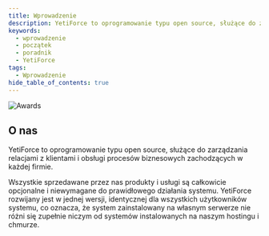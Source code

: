 ```yaml
---
title: Wprowadzenie
description: YetiForce to oprogramowanie typu open source, służące do zarządzania relacjami z klientami i obsługi procesów biznesowych zachodzących w każdej firmie.
keywords:
  - wprowadzenie
  - początek
  - poradnik
  - YetiForce
tags:
  - Wprowadzenie
hide_table_of_contents: true
---
```


![Awards](/img/awards.jpg)

## O nas

YetiForce to oprogramowanie typu open source, służące do zarządzania relacjami z klientami i obsługi procesów biznesowych zachodzących w każdej firmie.

Wszystkie sprzedawane przez nas produkty i usługi są całkowicie opcjonalne i niewymagane do prawidłowego działania systemu. YetiForce rozwijany jest w jednej wersji, identycznej dla wszystkich użytkowników systemu, co oznacza, że system zainstalowany na własnym serwerze nie różni się zupełnie niczym od systemów instalowanych na naszym hostingu i chmurze.
